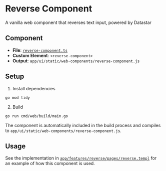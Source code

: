 # Reverse Component

A vanilla web component that reverses text input, powered by Datastar

## Component

- **File**: [`reverse-component.ts`](./reverse-component.ts)
- **Custom Element**: `<reverse-component>`
- **Output**: `app/ui/static/web-components/reverse-component.js`

## Setup

1. Install dependencies

```shell
go mod tidy
```

2. Build

```shell
go run cmd/web/build/main.go
```

The component is automatically included in the build process and compiles to `app/ui/static/web-components/reverse-component.js`.

## Usage

See the implementation in [`app/features/reverse/pages/reverse.templ`](../pages/reverse.templ) for an example of how this component is used.